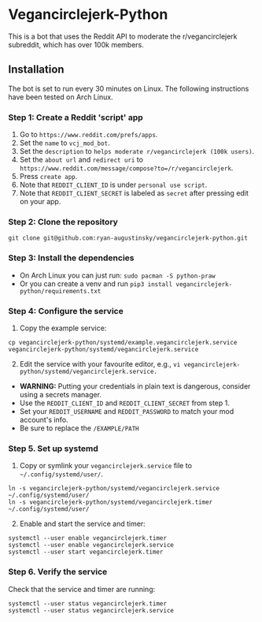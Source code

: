 # Vegancirclejerk-Python

This is a bot that uses the Reddit API to moderate the r/vegancirclejerk subreddit, which has over 100k members.

## Installation

The bot is set to run every 30 minutes on Linux. The following instructions have been tested on Arch Linux.

### Step 1: Create a Reddit 'script' app

1. Go to `https://www.reddit.com/prefs/apps`.
2. Set the `name` to `vcj_mod_bot`.
3. Set the `description` to `helps moderate r/vegancirclejerk (100k users)`.
4. Set the `about url` and `redirect uri` to `https://www.reddit.com/message/compose?to=/r/vegancirclejerk`.
5. Press `create app`.
6. Note that `REDDIT_CLIENT_ID` is under `personal use script`.
7. Note that `REDDIT_CLIENT_SECRET` is labeled as `secret` after pressing edit on your app.

### Step 2: Clone the repository

```git clone git@github.com:ryan-augustinsky/vegancirclejerk-python.git```

### Step 3: Install the dependencies

- On Arch Linux you can just run: `sudo pacman -S python-praw`
- Or you can create a venv and run `pip3 install vegancirclejerk-python/requirements.txt`

### Step 4: Configure the service

1. Copy the example service:

```cp vegancirclejerk-python/systemd/example.vegancirclejerk.service vegancirclejerk-python/systemd/vegancirclejerk.service```

2. Edit the service with your favourite editor, e.g., ```vi vegancirclejerk-python/systemd/vegancirclejerk.service.```
- **WARNING:** Putting your credentials in plain text is dangerous, consider using a secrets manager.
- Use the `REDDIT_CLIENT_ID` and `REDDIT_CLIENT_SECRET` from step 1.
- Set your `REDDIT_USERNAME` and `REDDIT_PASSWORD` to match your mod account's info.
- Be sure to replace the `/EXAMPLE/PATH`

### Step 5. Set up systemd

1. Copy or symlink your `vegancirclejerk.service` file to `~/.config/systemd/user/`.
```
ln -s vegancirclejerk-python/systemd/vegancirclejerk.service ~/.config/systemd/user/
ln -s vegancirclejerk-python/systemd/vegancirclejerk.timer ~/.config/systemd/user/
```

2. Enable and start the service and timer:
```
systemctl --user enable vegancirclejerk.timer
systemctl --user enable vegancirclejerk.service
systemctl --user start vegancirclejerk.timer
```

### Step 6. Verify the service

Check that the service and timer are running:

```
systemctl --user status vegancirclejerk.timer
systemctl --user status vegancirclejerk.service
```